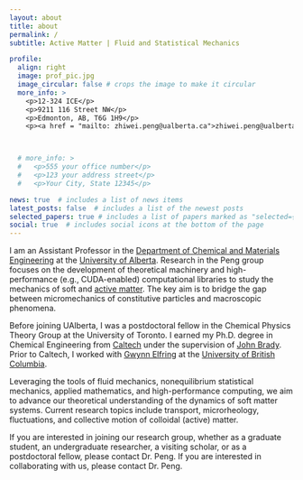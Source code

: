 ```yaml
---
layout: about
title: about
permalink: /
subtitle: Active Matter | Fluid and Statistical Mechanics

profile:
  align: right
  image: prof_pic.jpg
  image_circular: false # crops the image to make it circular
  more_info: >
    <p>12-324 ICE</p>
    <p>9211 116 Street NW</p>
    <p>Edmonton, AB, T6G 1H9</p>
    <p><a href = "mailto: zhiwei.peng@ualberta.ca">zhiwei.peng@ualberta.ca</a> </p>



  # more_info: >
  #   <p>555 your office number</p>
  #   <p>123 your address street</p>
  #   <p>Your City, State 12345</p>

news: true  # includes a list of news items
latest_posts: false  # includes a list of the newest posts
selected_papers: true # includes a list of papers marked as "selected={true}"
social: true  # includes social icons at the bottom of the page
---
```


I am an Assistant Professor in the [Department of Chemical and Materials Engineering](https://www.ualberta.ca/engineering/chemical-materials-engineering/index.html) at the [University of Alberta](https://www.ualberta.ca/index.html). Research in the Peng group focuses on the development of theoretical machinery and high-performance (e.g., CUDA-enabled) computational libraries to study the mechanics of soft and [active matter](https://en.wikipedia.org/wiki/Active_matter). The key aim is to bridge the gap between micromechanics of constitutive particles and macroscopic phenomena. 

Before joining UAlberta, I was a postdoctoral fellow in the Chemical Physics Theory Group at the University of Toronto. I earned my Ph.D. degree in Chemical Engineering from [Caltech](https://www.caltech.edu/) under the supervision of [John Brady](https://cce.caltech.edu/people/john-f-brady). Prior to Caltech, I worked with [Gwynn Elfring](https://soft.mech.ubc.ca/) at the [University of British Columbia](https://www.ubc.ca/).

Leveraging the tools of fluid mechanics, nonequilibrium statistical mechanics, applied mathematics, and high-performance computing, we aim to advance our theoretical understanding of the dynamics of soft matter systems. Current research topics include transport, microrheology, fluctuations, and collective motion of colloidal (active) matter. 

If you are interested in joining our research group, whether as a graduate student, an undergraduate researcher, a visiting scholar, or as a postdoctoral fellow, please contact Dr. Peng. If you are interested in collaborating with us, please contact Dr. Peng.



<!-- Write your biography here. Tell the world about yourself. Link to your favorite [subreddit](http://reddit.com). You can put a picture in, too. The code is already in, just name your picture `prof_pic.jpg` and put it in the `img/` folder.

Put your address / P.O. box / other info right below your picture. You can also disable any of these elements by editing `profile` property of the YAML header of your `_pages/about.md`. Edit `_bibliography/papers.bib` and Jekyll will render your [publications page](/al-folio/publications/) automatically.

Link to your social media connections, too. This theme is set up to use [Font Awesome icons](http://fortawesome.github.io/Font-Awesome/) and [Academicons](https://jpswalsh.github.io/academicons/), like the ones below. Add your Facebook, Twitter, LinkedIn, Google Scholar, or just disable all of them. -->

